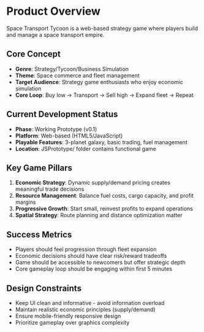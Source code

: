 # Product Overview

Space Transport Tycoon is a web-based strategy game where players build and manage a space transport empire.

## Core Concept
- **Genre**: Strategy/Tycoon/Business Simulation
- **Theme**: Space commerce and fleet management
- **Target Audience**: Strategy game enthusiasts who enjoy economic simulation
- **Core Loop**: Buy low → Transport → Sell high → Expand fleet → Repeat

## Current Development Status
- **Phase**: Working Prototype (v0.1)
- **Platform**: Web-based (HTML5/JavaScript)
- **Playable Features**: 3-planet galaxy, basic trading, fuel management
- **Location**: JSPrototype/ folder contains functional game

## Key Game Pillars
1. **Economic Strategy**: Dynamic supply/demand pricing creates meaningful trade decisions
2. **Resource Management**: Balance fuel costs, cargo capacity, and profit margins  
3. **Progressive Growth**: Start small, reinvest profits to expand operations
4. **Spatial Strategy**: Route planning and distance optimization matter

## Success Metrics
- Players should feel progression through fleet expansion
- Economic decisions should have clear risk/reward tradeoffs
- Game should be accessible to newcomers but offer strategic depth
- Core gameplay loop should be engaging within first 5 minutes

## Design Constraints
- Keep UI clean and informative - avoid information overload
- Maintain realistic economic principles (supply/demand)
- Ensure mobile-friendly responsive design
- Prioritize gameplay over graphics complexity
